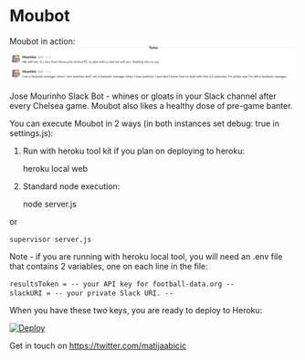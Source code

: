 # Moubot

Moubot in action:
![Alt text](images/MourinhoInAction.png?raw=true "Moubot in Action")

Jose Mourinho Slack Bot - whines or gloats in your Slack channel after every
Chelsea game. Moubot also likes a healthy dose of pre-game banter.

You can execute Moubot in 2 ways (in both instances set debug: true in settings.js):

1) Run with heroku tool kit if you plan on deploying to heroku:

    heroku local web

2) Standard node execution:

    node server.js

or

    supervisor server.js

Note - if you are running with heroku local tool, you will need an .env file that contains 2 variables, one on each line in the file:

    resultsToken = -- your API key for football-data.org --
    slackURI = -- your private Slack URI. --

When you have these two keys, you are ready to deploy to Heroku:

[![Deploy](https://www.herokucdn.com/deploy/button.svg)](https://heroku.com/deploy?template=https://github.com/matijaabicic/Moubot)

Get in touch on https://twitter.com/matijaabicic

